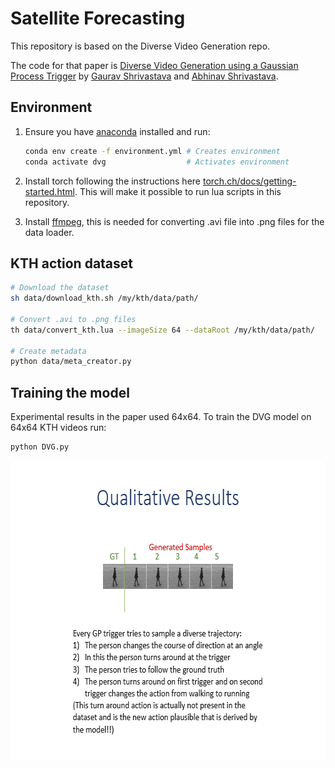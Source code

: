 # Satellite Forecasting

This repository is based on the Diverse Video Generation repo.

The code for that paper is [Diverse Video Generation using a Gaussian Process Trigger](https://openreview.net/forum?id=Qm7R_SdqTpT) by [Gaurav Shrivastava](https://www.cs.umd.edu/~gauravsh/) and [Abhinav Shrivastava](https://www.cs.umd.edu/~abhinav/). 

## Environment
1. Ensure you have [anaconda](https://www.anaconda.com/download/) installed and run:
    ```bash
    conda env create -f environment.yml # Creates environment
    conda activate dvg                  # Activates environment
    ```
2. Install torch following the instructions here [torch.ch/docs/getting-started.html](torch.ch/docs/getting-started.html). This will make it possible to run lua scripts in this repository.

3. Install [ffmpeg](https://ffmpeg.org/), this is needed for converting .avi file into .png files for the data loader.


## KTH action dataset
```bash
# Download the dataset
sh data/download_kth.sh /my/kth/data/path/

# Convert .avi to .png files
th data/convert_kth.lua --imageSize 64 --dataRoot /my/kth/data/path/

# Create metadata
python data/meta_creator.py
```

## Training the model
Experimental results in the paper used 64x64.
To train the DVG model on 64x64 KTH videos run:
```
python DVG.py 
```
<p align="center">
<img src='Results/QualitativeResults_DVG.gif' align="center" width=630 height="480">
</p>